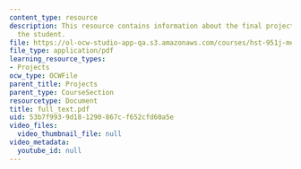 ```yaml
---
content_type: resource
description: This resource contains information about the final project created by
  the student.
file: https://ol-ocw-studio-app-qa.s3.amazonaws.com/courses/hst-951j-medical-decision-support-fall-2005/53b7f9939d181290867cf652cfd60a5e_full_text.pdf
file_type: application/pdf
learning_resource_types:
- Projects
ocw_type: OCWFile
parent_title: Projects
parent_type: CourseSection
resourcetype: Document
title: full_text.pdf
uid: 53b7f993-9d18-1290-867c-f652cfd60a5e
video_files:
  video_thumbnail_file: null
video_metadata:
  youtube_id: null
---
```

